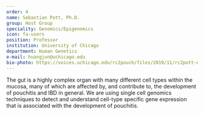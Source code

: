 ```yaml
---
order: 4
name: Sebastian Pott, Ph.D.
group: Host Group
speciality: Genomics/Epigenomics
icon: fa-users
position: Professor
institution: University of Chicago
department: Human Genetics
e-mail: huangjun@uchicago.edu
bio-photo: https://voices.uchicago.edu/rc2pouch/files/2019/11/rc2pott-e1573842181525.jpg
---
```


The gut is a highly complex organ with many different cell types within the mucosa, many of which are affected by, and contribute to, the development of pouchitis and IBD in general. We are using single cell genomics techniques to detect and understand cell-type specific gene expression that is associated with the development of pouchitis.
